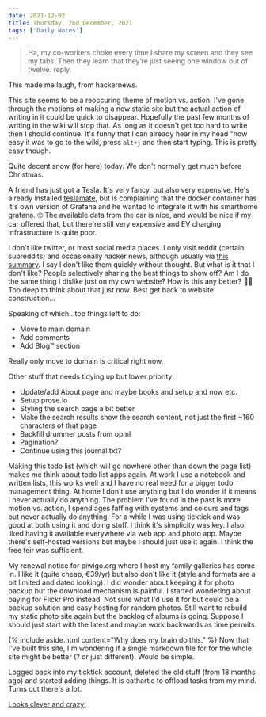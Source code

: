 ```yaml
---
date: 2021-12-02
title: Thursday, 2nd December, 2021
tags: ['Daily Notes']
---
```



> Ha, my co-workers choke every time I share my screen and they see my tabs. Then they learn that they’re just seeing one window out of twelve.
reply.

This made me laugh, from hackernews.

This site seems to be a reoccuring theme of motion vs. action. I've gone through the motions of making a new static site but the actual action of writing in it could be quick to disappear. Hopefully the past few months of writing in the wiki will stop that. As long as it doesn't get too hard to write then I should continue. It's funny that I can already hear in my head "how easy it was to go to the wiki, press `alt+j` and then start typing. This is pretty easy though.

Quite decent snow (for here) today. We don't normally get much before Christmas.

A friend has just got a Tesla. It's very fancy, but also very expensive. He's already installed [teslamate](https://docs.teslamate.org/docs/screenshots/#charging-details), but is complaining that the docker container has it's own version of Grafana and he wanted to integrate it with his smarthome grafana. 🙄 The available data from the car is nice, and would be nice if my car offered that, but there're still very expensive and EV charging infrastructure is quite poor.

I don't like twitter, or most social media places. I only visit reddit (certain subreddits) and occasionally hacker news, although usually via [this summary](https://www.daemonology.net/hn-weekly-ask/). I say I don't like them quickly without thought. But what is it that I don't like? People selectively sharing the best things to show off? Am I do the same thing I dislike just on my own website? How is this any better? 🤷‍♂️ Too deep to think about that just now. Best get back to website construction...

Speaking of which...top things left to do:

* Move to main domain
* Add comments
* Add Blog™ section

Really only move to domain is critical right now.

Other stuff that needs tidying up but lower priority:

* Update/add About page and maybe books and setup and now etc.
* Setup prose.io
* Styling the search page a bit better
* Make the search results show the search content, not just the first ~160 characters of that page
* Backfill drummer posts from opml
* Pagination?
* Continue using this journal.txt?

Making this todo list (which will go nowhere other than down the page list) makes me think about todo list apps again. At work I use a notebook and written lists, this works well and I have no real need for a bigger todo management thing. At home I don't use anything but I do wonder if it means I never actually do anything. The problem I've found in the past is more motion vs. action, I spend ages faffing with systems and colours and tags but never actually do anything. For a while I was using ticktick and was good at both using it and doing stuff. I think it's simplicity was key. I also liked having it available everywhere via web app and photo app. Maybe there's self-hosted versions but maybe I should just use it again. I think the free teir was sufficient.

My renewal notice for piwigo.org where I host my family galleries has come in. I like it (quite cheap, €39/yr) but also don't like it (style and formats are a bit limited and dated looking). I did wonder about keeping it for photo backup but the download mechanism is painful. I started wondering about paying for Flickr Pro instead. Not sure what I'd use it for but could be a backup solution and easy hosting for random photos. Still want to rebuild my static photo site again but the backlog of albums is going. Suppose I should just start with the latest and maybe work backwards as time permits.

{% include aside.html content="Why does my brain do this." %}
Now that I've built this site, I'm wondering if a single markdown file for for the whole site might be better (? or just different). Would be simple.

Logged back into my ticktick account, deleted the old stuff (from 18 months ago) and started adding things. It is cathartic to offload tasks from my mind. Turns out there's a lot.

[Looks clever and crazy.](https://www.markhansen.co.nz/build-a-website-off-a-google-sheets-database-using-hugo-netlify/)


